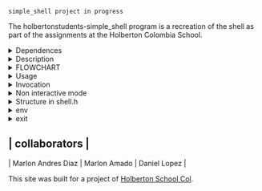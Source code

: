 `simple_shell project in progress`

The holbertonstudents-simple_shell program is a recreation of the shell as part of the assignments at the Holberton Colombia School.

<details><summary> Dependences </summary>

<p>

<h2>Dependences</h2>

simple_shell was coded on Ubuntu 22.04 LTS machine, using the C programming language. Test wer compiled using gcc compiler [ gcc (Ubuntu 11.2.0-19ubuntu1) 11.2.0 ]

</p>

</details>

<details><summary> Description </summary>

<p>
<h2> Description </h2>

Description

- holbertonschool-simple_shell is an exercise from Holberton School Colombia to C18. The objective is to make a utility that replicates the functioning of the shell

</p>

</details>

<details><summary> FLOWCHART </summary>

<p>
<h2> FLOWCHART </h2>

(![164135193-62dd3e0d-c257-45d5-952e-1c02f8be8d8f](https://github.com/m1994d/holbertonschool-simple_shell/blob/main/images/Flow_chart_shell.png)

</p>

</details>

<details><summary>Usage</summary>

<p>
<h2> USAGE </h2>

To use the simple_shell, compile all .c files in the repository. 

`gcc -Wall -Werror -Wextra -pedantic -std=gnu89 *.c -o hsh`

Then execute the resulting file,for following explanations, the executable file will be referred as hsh. 

`./hsh`

The simple_shellis capable of execute any executable file, , if it can be located at any directory of the PATH environment variable `for instance ls, pwd`.

</p>

</details>

<details><summary> Invocation</summary>

<p>
<h2> Invocation </h2>

After compile all .c located in this repository you can call the created shell using:

`./hsh`
</p>

</details>

<details><summary>Non interactive mode</summary>

<p>
<h2> Non interactive mode </h2>

```
$:~/holbertonschool-simple_shell$ echo "ls" | ./hsh
AUTHORS   OFunctions.c  builtin.c          getPath.c  ls      man_simple_shell  shell.h
Makefile  README.md     functions_shell.c  hsh        main.c  no_builtin.c      shell_cmd.c
```
</p>

</details>

<details><summary>Structure in shell.h </summary>

<p>
<h2> Structure in shell.h </h2>

```
/**
 * struct SLL - structure to manage the shell
 * @flags: arguments
 * @Command: parameter command
 * @num_flags: number of arguments
 */
typedef struct SLL
{
	char *Command;
	char **flags;
	int num_flags;
} sll_t;

```
</p>

</details>

<details><summary> env </summary>

<p>
<h2> env </h2>

Prints the current environment

```
$ env
SHELL=/bin/bash
WSL_DISTRO_NAME=Ubuntu-22.04
NAME=MARLON2994
PWD=/home/marlondiaz/holbertonschool-simple_shell
LOGNAME=marlondiaz
HOME=/home/marlondiaz
LANG=C.UTF-8
LS_COLORS=rs=0:di=01;34:ln=01;36:mh=00:pi=40;33:so=01;35:do=01;35:bd=40;33;01:cd=40;33;01:or=40;31;01:mi=00:su=37;41:sg=30;43:ca=30;41:tw=30;42:ow=34;42:st=37;44:ex=01;32:*.tar=01;31:*.tgz=01;31:*.arc=01;31:*.arj=01;31:*.taz=01;31:*.lha=01;31:*.lz4=01;31:*.lzh=01;31:*.lzma=01;31:*.tlz=01;31:*.txz=01;31:*.tzo=01;31:*.t7z=01;31:*.zip=01;31:*.z=01;31:*.dz=01;31:*.gz=01;31:*.lrz=01;31:*.lz=01;31:*.lzo=01;31:*.xz=01;31:*.zst=01;31:*.tzst=01;31:*.bz2=01;31:*.bz=01;31:*.tbz=01;31:*.tbz2=01;31:*.tz=01;31:*.deb=01;31:*.rpm=01;31:*.jar=01;31:*.war=01;31:*.ear=01;31:*.sar=01;31:*.rar=01;31:*.alz=01;31:*.ace=01;31:*.zoo=01;31:*.cpio=01;31:*.7z=01;31:*.rz=01;31:*.cab=01;31:*.wim=01;31:*.swm=01;31:*.dwm=01;31:*.esd=01;31:*.jpg=01;35:*.jpeg=01;35:*.mjpg=01;35:*.mjpeg=01;35:*.gif=01;35:*.bmp=01;35:*.pbm=01;35:*.pgm=01;35:*.ppm=01;35:*.tga=01;35:*.xbm=01;35:*.xpm=01;35:*.tif=01;35:*.tiff=01;35:*.png=01;35:*.svg=01;35:*.svgz=01;35:*.mng=01;35:*.pcx=01;35:*.mov=01;35:*.mpg=01;35:*.mpeg=01;35:*.m2v=01;35:*.mkv=01;35:*.webm=01;35:*.webp=01;35:*.ogm=01;35:*.mp4=01;35:*.m4v=01;35:*.mp4v=01;35:*.vob=01;35:*.qt=01;35:*.nuv=01;35:*.wmv=01;35:*.asf=01;35:*.rm=01;35:*.rmvb=01;35:*.flc=01;35:*.avi=01;35:*.fli=01;35:*.flv=01;35:*.gl=01;35:*.dl=01;35:*.xcf=01;35:*.xwd=01;35:*.yuv=01;35:*.cgm=01;35:*.emf=01;35:*.ogv=01;35:*.ogx=01;35:*.aac=00;36:*.au=00;36:*.flac=00;36:*.m4a=00;36:*.mid=00;36:*.midi=00;36:*.mka=00;36:*.mp3=00;36:*.mpc=00;36:*.ogg=00;36:*.ra=00;36:*.wav=00;36:*.oga=00;36:*.opus=00;36:*.spx=00;36:*.xspf=00;36:
LESSCLOSE=/usr/bin/lesspipe %s %s
TERM=xterm-256color
LESSOPEN=| /usr/bin/lesspipe %s
USER=marlondiaz
SHLVL=1
WSLENV=
XDG_DATA_DIRS=/usr/local/share:/usr/share:/var/lib/snapd/desktop
PATH=/usr/local/sbin:/usr/local/bin:/usr/sbin:/usr/bin:/sbin:/bin:/usr/games:/usr/local/games:/mnt/c/Program Files/WindowsApps/CanonicalGroupLimited.Ubuntu22.04LTS_2204.1.22.0_x64__79rhkp1fndgsc:/mnt/c/Windows/system32:/mnt/c/Windows:/mnt/c/Windows/System32/Wbem:/mnt/c/Windows/System32/WindowsPowerShell/v1.0/:/mnt/c/Windows/System32/OpenSSH/:/mnt/c/Program Files/Docker/Docker/resources/bin:/mnt/c/ProgramData/DockerDesktop/version-bin:/mnt/c/Program Files/NVIDIA Corporation/NVIDIA NvDLISR:/mnt/c/Program Files (x86)/NVIDIA Corporation/PhysX/Common:/mnt/c/Users/mdref/AppData/Local/Microsoft/WindowsApps:/mnt/c/Users/mdref/AppData/Local/Programs/Microsoft VS Code/bin:/snap/bin
HOSTTYPE=x86_64
OLDPWD=/home/marlondiaz
_=./hsh

```
</p>

</details>

<details><summary> exit </summary>

<p>
<h2> exit </h2>

Exits the shell, The STATUS argument is the integer used to exit the shell.

```
$ exit
marlondiaz@MARLON2994:~/holbertonschool-simple_shell$
```
</p>

</details>


|                 collaborators                     | 
-----------------------------------------------------
| Marlon Andres Diaz | Marlon Amado |  Daniel Lopez |

This site was built for a project of [Holberton School Col](https://www.holbertoncolombia.com/).
